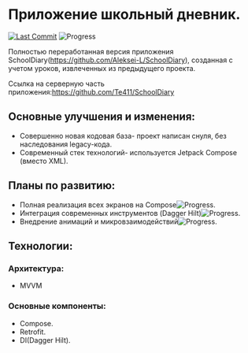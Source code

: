 # Приложение школьный дневник.
[![Last Commit](https://img.shields.io/github/last-commit/Herrkarotte/SchoolDiary2.0/master)](https://github.com/Herrkarotte/SchoolDiary2.0/commits/master)
![Progress](https://img.shields.io/badge/Планирование-0%25-yellow)

Полностью переработанная версия приложения SchoolDiary(https://github.com/Aleksei-L/SchoolDiary), созданная с учетом уроков, извлеченных из предыдущего проекта.

Ссылка на серверную часть приложения:https://github.com/Te411/SchoolDiary
## Основные улучшения и изменения:
- Совершенно новая кодовая база- проект написан снуля, без наследования legacy-кода.
- Современный стек технологий- используется Jetpack Compose (вместо XML).
## Планы по развитию:
- Полная реализация всех экранов на Сompose![Progress](https://img.shields.io/badge/Не%20начато-red).
- Интеграция современных инструментов (Dagger Hilt)![Progress](https://img.shields.io/badge/Не%20начато-red).
- Внедрение анимаций и микровзаимодействий![Progress](https://img.shields.io/badge/Не%20начато-red).
## Технологии:
### Архитектура:
- MVVM
### Основные компоненты:
- Compose.
- Retrofit.
- DI(Dagger Hilt).
